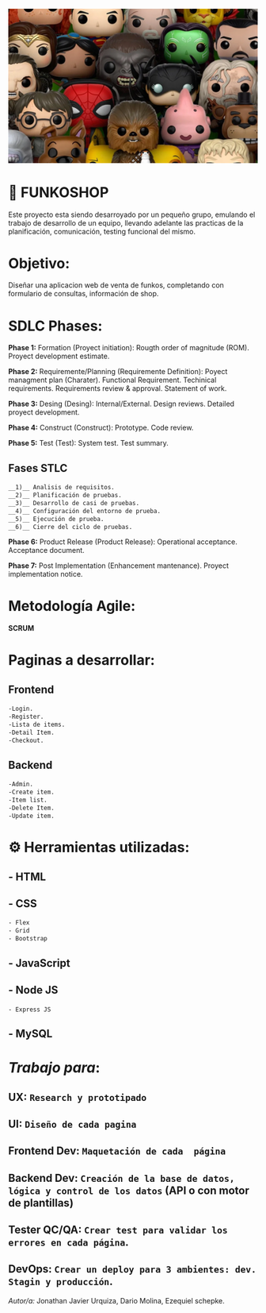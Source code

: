 ![alt](./public/recursos/funkos-banner.webp)

# 🚀 FUNKOSHOP

Este proyecto esta siendo desarroyado por un pequeño grupo, emulando el trabajo de desarrollo de un equipo, llevando adelante las practicas de la planificación, comunicación, testing funcional del mismo.

# Objetivo:

Diseñar una aplicacion web de venta de funkos, completando con formulario de consultas, información de shop.



# SDLC Phases:

__Phase 1:__ Formation (Proyect initiation):
    Rougth order of magnitude (ROM).
    Proyect development estimate.

__Phase 2:__ Requiremente/Planning (Requiremente Definition):
    Poyect managment plan (Charater).
    Functional Requirement.
    Techinical requirements.
    Requirements review & approval.
    Statement of work.

__Phase 3:__ Desing (Desing):
    Internal/External.
    Design reviews.
    Detailed proyect development.

__Phase 4:__ Construct (Construct):
    Prototype.
    Code review.

__Phase 5:__ Test (Test):
    System test.
    Test summary.

## Fases STLC
    __1)__ Analisis de requisitos.
    __2)__ Planificación de pruebas.
    __3)__ Desarrollo de casi de pruebas.
    __4)__ Configuración del entorno de prueba.
    __5)__ Ejecución de prueba.
    __6)__ Cierre del ciclo de pruebas.

__Phase 6:__ Product Release (Product Release):
    Operational acceptance.
    Acceptance document.

__Phase 7:__ Post Implementation (Enhancement mantenance).
    Proyect implementation notice.

# Metodología Agile:

__SCRUM__

# Paginas a desarrollar:

##  Frontend
    -Login.
    -Register.
    -Lista de items.
    -Detail Item.
    -Checkout.
 
##  Backend
    -Admin.
    -Create item.
    -Item list.
    -Delete Item.
    -Update item.


# ⚙️ Herramientas utilizadas:

## - HTML

## - CSS
    - Flex
    - Grid
    - Bootstrap

## - JavaScript

## - Node JS
    - Express JS

## - MySQL


# _Trabajo para_:

## UX: `Research y prototipado`
## UI: `Diseño de cada pagina`
## Frontend Dev: `Maquetación de cada  página`
## Backend Dev: `Creación de la base de datos, lógica y control de los datos` (API o con motor de plantillas)
## Tester QC/QA: `Crear test para validar los errores en cada página`.
## DevOps: `Crear un deploy para 3 ambientes: dev. Stagin y producción`.


_Autor/a:_ Jonathan Javier Urquiza, Dario Molina, Ezequiel schepke.